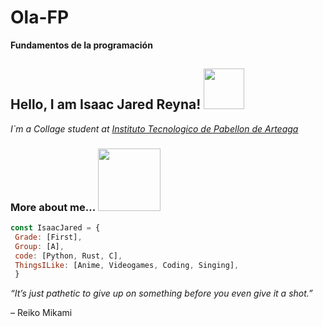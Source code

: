 # Ola-FP
 **Fundamentos de la programación**  
 <h2> Hello, I am Isaac Jared Reyna! <img src="https://c.tenor.com/jA7TyH6Bo2IAAAAi/hololive-gawr.gif" width="65"></h2>  
 <p><em> I`m a Collage student at <a href="http://pabellon.tecnm.mx/">Instituto Tecnologico de Pabellon de Arteaga</a></em></p>     
 
  ###  More about me... <img src="https://i.pinimg.com/originals/99/91/aa/9991aa9a16f9f1743c618ee81f76cf66.png" width="100">
 ```javascript
const IsaacJared = {
  Grade: [First],
  Group: [A],
  code: [Python, Rust, C],
  ThingsILike: [Anime, Videogames, Coding, Singing],
  }
 ```
_<p>“It’s just pathetic to give up on something before you even give it a shot.”</p>_ – Reiko Mikami
 
  
